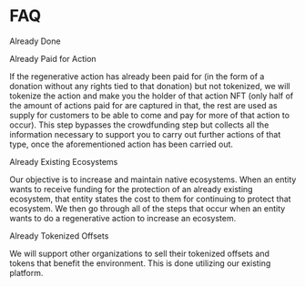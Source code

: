 # FAQ

Already Done

Already Paid for Action

If the regenerative action has already been paid for (in the form of a donation without any rights tied to that donation) but not tokenized, we will tokenize the action and make you the holder of that action NFT (only half of the amount of actions paid for are captured in that, the rest are used as supply for customers to be able to come and pay for more of that action to occur). This step bypasses the crowdfunding step but collects all the information necessary to support you to carry out further actions of that type, once the aforementioned action has been carried out.

Already Existing Ecosystems

Our objective is to increase and maintain native ecosystems. When an entity wants to receive funding for the protection of an already existing ecosystem, that entity states the cost to them for continuing to protect that ecosystem. We then go through all of the steps that occur when an entity wants to do a regenerative action to increase an ecosystem.

Already Tokenized Offsets

We will support other organizations to sell their tokenized offsets and tokens that benefit the environment. This is done utilizing our existing platform.

